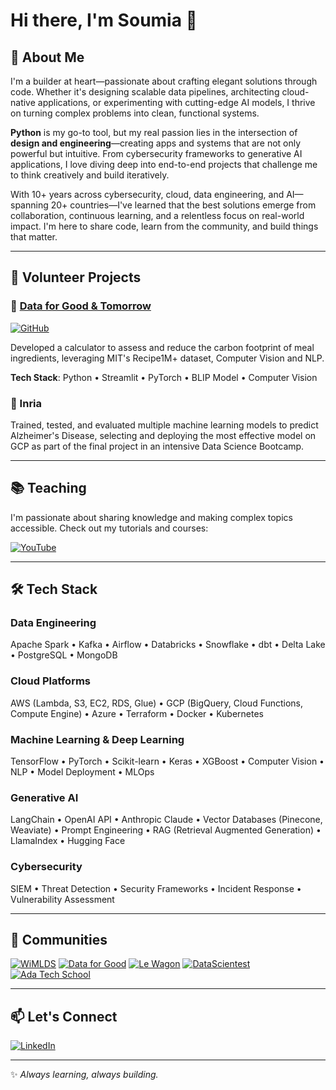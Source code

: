 # Hi there, I'm Soumia 👋 

## 💫 About Me

I'm a builder at heart—passionate about crafting elegant solutions through code. Whether it's designing scalable data pipelines, architecting cloud-native applications, or experimenting with cutting-edge AI models, I thrive on turning complex problems into clean, functional systems.

**Python** is my go-to tool, but my real passion lies in the intersection of **design and engineering**—creating apps and systems that are not only powerful but intuitive. From cybersecurity frameworks to generative AI applications, I love diving deep into end-to-end projects that challenge me to think creatively and build iteratively.

With 10+ years across cybersecurity, cloud, data engineering, and AI—spanning 20+ countries—I've learned that the best solutions emerge from collaboration, continuous learning, and a relentless focus on real-world impact. I'm here to share code, learn from the community, and build things that matter.

---

## 🌟 Volunteer Projects

### 🌱 [Data for Good & Tomorrow](https://github.com/SoumiaG/dish-carbon-calculator)

[![GitHub](https://img.shields.io/badge/GitHub-View_Project-181717?style=for-the-badge&logo=github)](https://github.com/SoumiaG/dish-carbon-calculator)

Developed a calculator to assess and reduce the carbon footprint of meal ingredients, leveraging MIT's Recipe1M+ dataset, Computer Vision and NLP.

**Tech Stack**: Python • Streamlit • PyTorch • BLIP Model • Computer Vision

### 🧠 Inria
Trained, tested, and evaluated multiple machine learning models to predict Alzheimer's Disease, selecting and deploying the most effective model on GCP as part of the final project in an intensive Data Science Bootcamp.

---

## 📚 Teaching

I'm passionate about sharing knowledge and making complex topics accessible. Check out my tutorials and courses:

[![YouTube](https://img.shields.io/badge/YouTube-FF0000?style=for-the-badge&logo=youtube&logoColor=white)](https://youtube.com/playlist?list=PLEELjdEITejlyrvIxz49Kot4jbwpP9jJV&si=jLdMp6VM7JSNcM6t)

---

## 🛠️ Tech Stack

### Data Engineering
Apache Spark • Kafka • Airflow • Databricks • Snowflake • dbt • Delta Lake • PostgreSQL • MongoDB

### Cloud Platforms
AWS (Lambda, S3, EC2, RDS, Glue) • GCP (BigQuery, Cloud Functions, Compute Engine) • Azure • Terraform • Docker • Kubernetes

### Machine Learning & Deep Learning
TensorFlow • PyTorch • Scikit-learn • Keras • XGBoost • Computer Vision • NLP • Model Deployment • MLOps

### Generative AI
LangChain • OpenAI API • Anthropic Claude • Vector Databases (Pinecone, Weaviate) • Prompt Engineering • RAG (Retrieval Augmented Generation) • LlamaIndex • Hugging Face

### Cybersecurity
SIEM • Threat Detection • Security Frameworks • Incident Response • Vulnerability Assessment

---

## 🤝 Communities

[![WiMLDS](https://img.shields.io/badge/WiMLDS-Member-FF69B4?style=for-the-badge&logo=meetup)](https://wimlds.org/)
[![Data for Good](https://img.shields.io/badge/Data_for_Good-Volunteer-4CAF50?style=for-the-badge&logo=earth)](https://dataforgood.fr/)
[![Le Wagon](https://img.shields.io/badge/Le_Wagon-Alumni-FF4B4B?style=for-the-badge&logo=steam)](https://www.lewagon.com/)
[![DataScientest](https://img.shields.io/badge/DataScientest-Alumni-0066CC?style=for-the-badge&logo=data:image/svg+xml;base64,PHN2ZyB3aWR0aD0iMjQiIGhlaWdodD0iMjQiIHZpZXdCb3g9IjAgMCAyNCAyNCIgZmlsbD0ibm9uZSIgeG1sbnM9Imh0dHA6Ly93d3cudzMub3JnLzIwMDAvc3ZnIj48cGF0aCBkPSJNMTIgMkM2LjQ4IDIgMiA2LjQ4IDIgMTJzNC40OCAxMCAxMCAxMCAxMC00LjQ4IDEwLTEwUzE3LjUyIDIgMTIgMnptMCAxOGMtNC40MSAwLTgtMy41OS04LThzMy41OS04IDgtOCA4IDMuNTkgOCA4LTMuNTkgOC04IDh6IiBmaWxsPSJ3aGl0ZSIvPjwvc3ZnPg==)](https://datascientest.com/)
[![Ada Tech School](https://img.shields.io/badge/Ada_Tech_School-Community-9C27B0?style=for-the-badge&logo=graduation-cap)](https://adatechschool.fr/)

---

## 📫 Let's Connect

[![LinkedIn](https://img.shields.io/badge/LinkedIn-0077B5?style=for-the-badge&logo=linkedin&logoColor=white)](https://www.linkedin.com/in/soumia-ghalim/)

<!-- Add more contact/social links here if you'd like
- Email: your.email@example.com
- Website: [yourwebsite.com](link)
- Twitter: [@yourhandle](link)
-->

---

✨ *Always learning, always building.*
